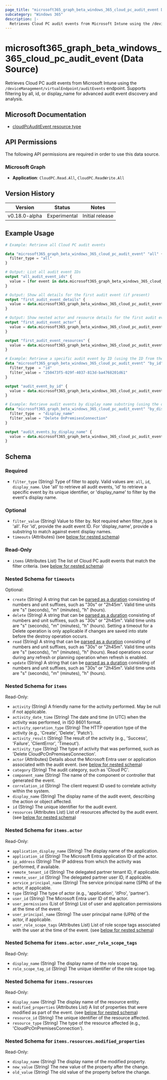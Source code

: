 ```yaml
---
page_title: "microsoft365_graph_beta_windows_365_cloud_pc_audit_event Data Source - terraform-provider-microsoft365"
subcategory: "Windows 365"
description: |-
  Retrieves Cloud PC audit events from Microsoft Intune using the /deviceManagement/virtualEndpoint/auditEvents endpoint. Supports filtering by all, id, or display_name for advanced audit event discovery and analysis.
---
```


# microsoft365_graph_beta_windows_365_cloud_pc_audit_event (Data Source)

Retrieves Cloud PC audit events from Microsoft Intune using the `/deviceManagement/virtualEndpoint/auditEvents` endpoint. Supports filtering by all, id, or display_name for advanced audit event discovery and analysis.

## Microsoft Documentation

- [cloudPcAuditEvent resource type](https://learn.microsoft.com/en-us/graph/api/resources/cloudpcauditevent?view=graph-rest-beta)

## API Permissions

The following API permissions are required in order to use this data source.

### Microsoft Graph

- **Application**: `CloudPC.Read.All`, `CloudPC.ReadWrite.All`

## Version History

| Version | Status | Notes |
|---------|--------|-------|
| v0.18.0-alpha | Experimental | Initial release |

## Example Usage

```terraform
# Example: Retrieve all Cloud PC audit events

data "microsoft365_graph_beta_windows_365_cloud_pc_audit_event" "all" {
  filter_type = "all"
}

# Output: List all audit event IDs
output "all_audit_event_ids" {
  value = [for event in data.microsoft365_graph_beta_windows_365_cloud_pc_audit_event.all.items : event.id]
}

# Output: Show all details for the first audit event (if present)
output "first_audit_event_details" {
  value = data.microsoft365_graph_beta_windows_365_cloud_pc_audit_event.all.items[0]
}

# Output: Show nested actor and resource details for the first audit event
output "first_audit_event_actor" {
  value = data.microsoft365_graph_beta_windows_365_cloud_pc_audit_event.all.items[0].actor
}

output "first_audit_event_resources" {
  value = data.microsoft365_graph_beta_windows_365_cloud_pc_audit_event.all.items[0].resources
}

# Example: Retrieve a specific audit event by ID (using the ID from the sample JSON)
data "microsoft365_graph_beta_windows_365_cloud_pc_audit_event" "by_id" {
  filter_type  = "id"
  filter_value = "250473f5-029f-4037-813d-ba4768201d61"
}

output "audit_event_by_id" {
  value = data.microsoft365_graph_beta_windows_365_cloud_pc_audit_event.by_id.items[0]
}

# Example: Retrieve audit events by display name substring (using the displayName from the sample JSON)
data "microsoft365_graph_beta_windows_365_cloud_pc_audit_event" "by_display_name" {
  filter_type  = "display_name"
  filter_value = "Delete OnPremisesConnection"
}

output "audit_events_by_display_name" {
  value = data.microsoft365_graph_beta_windows_365_cloud_pc_audit_event.by_display_name.items
}
```

<!-- schema generated by tfplugindocs -->
## Schema

### Required

- `filter_type` (String) Type of filter to apply. Valid values are: `all`, `id`, `display_name`. Use 'all' to retrieve all audit events, 'id' to retrieve a specific event by its unique identifier, or 'display_name' to filter by the event's display name.

### Optional

- `filter_value` (String) Value to filter by. Not required when filter_type is 'all'. For 'id', provide the audit event ID. For 'display_name', provide a substring to match against event display names.
- `timeouts` (Attributes) (see [below for nested schema](#nestedatt--timeouts))

### Read-Only

- `items` (Attributes List) The list of Cloud PC audit events that match the filter criteria. (see [below for nested schema](#nestedatt--items))

<a id="nestedatt--timeouts"></a>
### Nested Schema for `timeouts`

Optional:

- `create` (String) A string that can be [parsed as a duration](https://pkg.go.dev/time#ParseDuration) consisting of numbers and unit suffixes, such as "30s" or "2h45m". Valid time units are "s" (seconds), "m" (minutes), "h" (hours).
- `delete` (String) A string that can be [parsed as a duration](https://pkg.go.dev/time#ParseDuration) consisting of numbers and unit suffixes, such as "30s" or "2h45m". Valid time units are "s" (seconds), "m" (minutes), "h" (hours). Setting a timeout for a Delete operation is only applicable if changes are saved into state before the destroy operation occurs.
- `read` (String) A string that can be [parsed as a duration](https://pkg.go.dev/time#ParseDuration) consisting of numbers and unit suffixes, such as "30s" or "2h45m". Valid time units are "s" (seconds), "m" (minutes), "h" (hours). Read operations occur during any refresh or planning operation when refresh is enabled.
- `update` (String) A string that can be [parsed as a duration](https://pkg.go.dev/time#ParseDuration) consisting of numbers and unit suffixes, such as "30s" or "2h45m". Valid time units are "s" (seconds), "m" (minutes), "h" (hours).


<a id="nestedatt--items"></a>
### Nested Schema for `items`

Read-Only:

- `activity` (String) A friendly name for the activity performed. May be null if not applicable.
- `activity_date_time` (String) The date and time (in UTC) when the activity was performed, in ISO 8601 format.
- `activity_operation_type` (String) The HTTP operation type of the activity (e.g., 'Create', 'Delete', 'Patch').
- `activity_result` (String) The result of the activity (e.g., 'Success', 'Failure', 'ClientError', 'Timeout').
- `activity_type` (String) The type of activity that was performed, such as 'Delete CloudPcOnPremisesConnection'.
- `actor` (Attributes) Details about the Microsoft Entra user or application associated with the audit event. (see [below for nested schema](#nestedatt--items--actor))
- `category` (String) The audit category, such as 'Cloud PC'.
- `component_name` (String) The name of the component or controller that generated the event.
- `correlation_id` (String) The client request ID used to correlate activity within the system.
- `display_name` (String) The display name of the audit event, describing the action or object affected.
- `id` (String) The unique identifier for the audit event.
- `resources` (Attributes List) List of resources affected by the audit event. (see [below for nested schema](#nestedatt--items--resources))

<a id="nestedatt--items--actor"></a>
### Nested Schema for `items.actor`

Read-Only:

- `application_display_name` (String) The display name of the application.
- `application_id` (String) The Microsoft Entra application ID of the actor.
- `ip_address` (String) The IP address from which the activity was performed, if available.
- `remote_tenant_id` (String) The delegated partner tenant ID, if applicable.
- `remote_user_id` (String) The delegated partner user ID, if applicable.
- `service_principal_name` (String) The service principal name (SPN) of the actor, if applicable.
- `type` (String) The type of actor (e.g., 'application', 'itPro', 'partner').
- `user_id` (String) The Microsoft Entra user ID of the actor.
- `user_permissions` (List of String) List of user and application permissions at the time of the event.
- `user_principal_name` (String) The user principal name (UPN) of the actor, if applicable.
- `user_role_scope_tags` (Attributes List) List of role scope tags associated with the user at the time of the event. (see [below for nested schema](#nestedatt--items--actor--user_role_scope_tags))

<a id="nestedatt--items--actor--user_role_scope_tags"></a>
### Nested Schema for `items.actor.user_role_scope_tags`

Read-Only:

- `display_name` (String) The display name of the role scope tag.
- `role_scope_tag_id` (String) The unique identifier of the role scope tag.



<a id="nestedatt--items--resources"></a>
### Nested Schema for `items.resources`

Read-Only:

- `display_name` (String) The display name of the resource entity.
- `modified_properties` (Attributes List) A list of properties that were modified as part of the event. (see [below for nested schema](#nestedatt--items--resources--modified_properties))
- `resource_id` (String) The unique identifier of the resource affected.
- `resource_type` (String) The type of the resource affected (e.g., 'CloudPcOnPremisesConnection').

<a id="nestedatt--items--resources--modified_properties"></a>
### Nested Schema for `items.resources.modified_properties`

Read-Only:

- `display_name` (String) The display name of the modified property.
- `new_value` (String) The new value of the property after the change.
- `old_value` (String) The old value of the property before the change.

